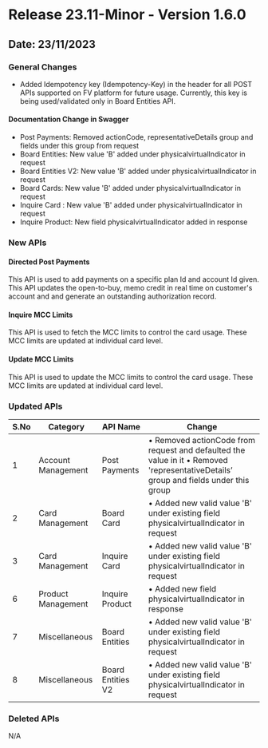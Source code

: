 # Release 23.11-Minor - Version 1.6.0

## Date: 23/11/2023

### General Changes

- Added Idempotency key (Idempotency-Key) in the header for all POST APIs supported on FV platform for future usage. Currently, this key is being used/validated only in Board Entities API.

#### Documentation Change in Swagger

- Post Payments: Removed actionCode, representativeDetails group and fields under this group from request
- Board Entities: New value 'B' added under physicalvirtualIndicator in request
- Board Entities V2: New value 'B' added under physicalvirtualIndicator in request
- Board Cards: New value 'B' added under physicalvirtualIndicator in request
- Inquire Card : New value 'B' added under physicalvirtualIndicator in request
- Inquire Product: New field physicalvirtualIndicator added in response

### New APIs

#### Directed Post Payments

This API is used to add payments on a specific plan Id and account Id given. This API updates the open-to-buy, memo credit in real time on customer's account and and generate an outstanding authorization record.

#### Inquire MCC Limits

This API is used to fetch the MCC limits to control the card usage. These MCC limits are updated at individual card level.

#### Update MCC Limits

This API is used to update the MCC limits to control the card usage. These MCC limits are updated at individual card level.

### Updated APIs

| S.No | Category            | API Name                  | Change                                                                            |
|------|---------------------|---------------------------|-----------------------------------------------------------------------------------|
| 1    | Account Management  | Post Payments             | • Removed actionCode from request and defaulted the value in it  • Removed 'representativeDetails’ group and fields under this group               |
| 2    | Card Management     | Board Card                | • Added new valid value 'B' under existing field physicalvirtualIndicator in request|
| 3    | Card Management     | Inquire Card              | • Added new valid value 'B' under existing field physicalvirtualIndicator in request|
| 6    | Product Management  | Inquire Product           | • Added new field physicalvirtualIndicator in response                            |
| 7    | Miscellaneous       | Board Entities            | • Added new valid value 'B' under existing field physicalvirtualIndicator in request|
| 8    | Miscellaneous       | Board Entities V2         | • Added new valid value 'B' under existing field physicalvirtualIndicator in request|

### Deleted APIs

N/A
